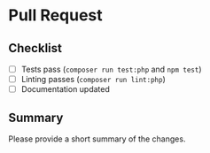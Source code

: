 # Pull Request

## Checklist
- [ ] Tests pass (`composer run test:php` and `npm test`)
- [ ] Linting passes (`composer run lint:php`)
- [ ] Documentation updated

## Summary
Please provide a short summary of the changes.
